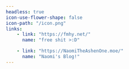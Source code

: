 ```yaml
---
headless: true
icon-use-flower-shape: false
icon-path: "/icon.png"
links:
    - link: "https://fmhy.net/"
      name: "free shit >:D"

    - link: "https://NaomiTheAshenOne.moe/"
      name: "Naomi's Blog!"
---
```

